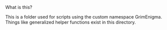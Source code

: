 What is this?

This is a folder used for scripts using the custom namespace GrimEnigma. Things like generalized helper functions exist in this directory.